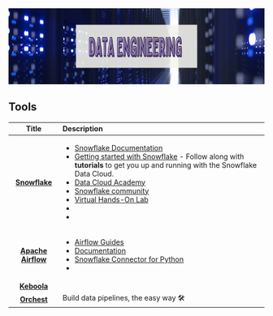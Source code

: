 <img src="https://raw.githubusercontent.com/ElizaLo/Data-Science/master/img/Data_Engineering.png" width="1050" height="150">

## Tools

| Title | Description |
| :---:         |          :--- |
|**[Snowflake](https://www.snowflake.com)**|<ul><li>[Snowflake Documentation](https://docs.snowflake.com/en/index.html)</li><li>[Getting started with Snowflake](https://quickstarts.snowflake.com) -  Follow along with **tutorials** to get you up and running with the Snowflake Data Cloud.</li><li>[Data Cloud Academy](https://www.snowflake.com/data-cloud-academy/)</li><li>[Snowflake community](https://community.snowflake.com/s/)</li><li>[Virtual Hands-On Lab](https://www.snowflake.com/virtual-hands-on-lab/?topic=data-applications)</li><li>[]()</li><li>[]()</li></ul>|
|**[Apache Airflow](https://airflow.apache.org)**|<ul><li>[Airflow Guides](https://www.astronomer.io/guides/)</li><li>[Documentation](https://airflow.apache.org/docs/)</li><li>[Snowflake Connector for Python](https://docs.snowflake.com/en/user-guide/python-connector.html)</li><li>[]()</li></ul>|
|**[Keboola](https://www.keboola.com)**| |
|**[Orchest](https://github.com/orchest/orchest)**|Build data pipelines, the easy way 🛠️|
